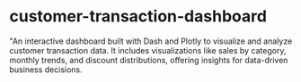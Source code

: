 # customer-transaction-dashboard
"An interactive dashboard built with Dash and Plotly to visualize and analyze customer transaction data. It includes visualizations like sales by category, monthly trends, and discount distributions, offering insights for data-driven business decisions.
